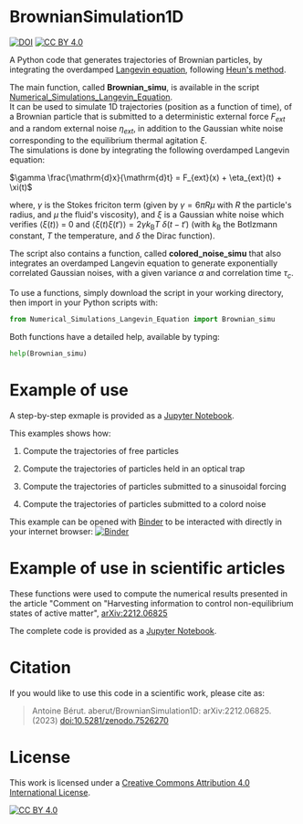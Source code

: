 # BrownianSimulation1D

[![DOI](https://zenodo.org/badge/587817112.svg)](https://zenodo.org/badge/latestdoi/587817112) [![CC BY 4.0][cc-by-shield]][cc-by]

A Python code that generates trajectories of Brownian particles, by integrating the overdamped [Langevin equation](https://en.wikipedia.org/wiki/Langevin_equation), following [Heun's method](https://en.wikipedia.org/wiki/Heun%27s_method).

The main function, called **Brownian_simu**, is available in the script [Numerical_Simulations_Langevin_Equation](./Numerical_Simulations_Langevin_Equation.py).  
It can be used to simulate 1D trajectories (position as a function of time), of a Brownian particle that is submitted to a deterministic external force $F_{ext}$ and a random external noise $\eta_{ext}$, in addition to the Gaussian white noise corresponding to the equilibrium thermal agitation $\xi$.  
The simulations is done by integrating the following overdamped Langevin equation:

$\gamma \frac{\mathrm{d}x}{\mathrm{d}t} = F_{ext}(x) + \eta_{ext}(t) + \xi(t)$

where, $\gamma$ is the Stokes friciton term (given by $\gamma= 6 \pi R \mu$ with $R$ the particle's radius, and $\mu$ the fluid's viscosity), and $\xi$ is a Gaussian white noise which verifies $\langle \xi(t) \rangle$ = 0 and $\langle \xi(t) \xi(t') \rangle = 2\gamma k_\mathrm{B}T$ $\delta(t-t')$ (with $k_\mathrm{B}$ the Botlzmann constant, $T$ the temperature, and $\delta$ the Dirac function).

The script also contains a function, called **colored_noise_simu** that also integrates an overdamped Langevin equation to generate exponentially correlated Gaussian noises, with a given variance $\alpha$ and correlation time $\tau_c$.

To use a functions, simply download the script in your working directory, then import in your Python scripts with:

```python
from Numerical_Simulations_Langevin_Equation import Brownian_simu
```

Both functions have a detailed help, available by typing:

```python
help(Brownian_simu)
```

# Example of use

A step-by-step exmaple is provided as a [Jupyter Notebook](./Examples.ipynb).

This examples shows how:

1. Compute the trajectories of free particles

2. Compute the trajectories of particles held in an optical trap

3. Compute the trajectories of particles submitted to a sinusoidal forcing

4. Compute the trajectories of particles submitted to a colord noise

This example can be opened with [Binder](https://mybinder.org/) to be interacted with directly in your internet browser: [![Binder](https://mybinder.org/badge_logo.svg)](https://mybinder.org/v2/gh/aberut/BrownianSimulation1D/HEAD?labpath=Examples.ipynb)

# Example of use in scientific articles

These functions were used to compute the numerical results presented in the article "Comment on "Harvesting information to control non-equilibrium states of active matter", [arXiv:2212.06825](https://arxiv.org/abs/2212.06825)

The complete code is provided as a [Jupyter Notebook](./arXiv-2212.06825.ipynb).

# Citation

If you would like to use this code in a scientific work, please cite as:  

> Antoine Bérut. aberut/BrownianSimulation1D: arXiv:2212.06825. (2023) [doi:10.5281/zenodo.7526270](https://doi.org/10.5281/zenodo.7526270)

# License

This work is licensed under a
[Creative Commons Attribution 4.0 International License][cc-by].

[![CC BY 4.0][cc-by-image]][cc-by]

[cc-by]: http://creativecommons.org/licenses/by/4.0/
[cc-by-image]: https://i.creativecommons.org/l/by/4.0/88x31.png
[cc-by-shield]: https://img.shields.io/badge/License-CC%20BY%204.0-lightgrey.svg
